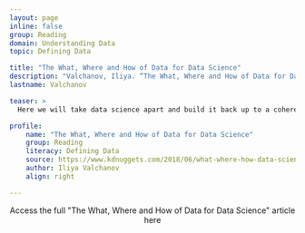 ```yaml
---
layout: page
inline: false
group: Reading
domain: Understanding Data
topic: Defining Data

title: "The What, Where and How of Data for Data Science"
description: "Valchanov, Iliya. “The What, Where and How of Data for Data Science.” KDnuggets.com. 12 June 2018. https://www.kdnuggets.com/2018/06/what-where-how-data-science.html. Accessed 6 June 2023. "
lastname: Valchanov

teaser: >
  Here we will take data science apart and build it back up to a coherent and manageable concept. Bear with us!

profile:
    name: "The What, Where and How of Data for Data Science"
    group: Reading
    literacy: Defining Data
    source: https://www.kdnuggets.com/2018/06/what-where-how-data-science.html
    author: Iliya Valchanov
    align: right

---
```


<link rel="stylesheet" href="https://cdn.jsdelivr.net/npm/@shoelace-style/shoelace@2.5.2/cdn/themes/light.css" />
<script type="module" src="https://cdn.jsdelivr.net/npm/@shoelace-style/shoelace@2.5.2/cdn/shoelace.js" ></script>

<div>
  <center>
  <sl-button-group label="Alignment">
  <sl-button href="https://www.kdnuggets.com/2018/06/what-where-how-data-science.html">Access the full "The What, Where and How of Data for Data Science" article here</sl-button>
  </sl-button-group>
</center>
</div>

<br>

<iframe width="100%" height="1000" src="https://www.kdnuggets.com/2018/06/what-where-how-data-science.html>iFrame HERE</iframe>

